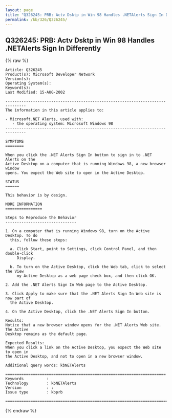 ```yaml
---
layout: page
title: "Q326245: PRB: Actv Dsktp in Win 98 Handles .NETAlerts Sign In Differently"
permalink: /kb/326/Q326245/
---
```


## Q326245: PRB: Actv Dsktp in Win 98 Handles .NETAlerts Sign In Differently

{% raw %}

	Article: Q326245
	Product(s): Microsoft Developer Network
	Version(s): 
	Operating System(s): 
	Keyword(s): 
	Last Modified: 15-AUG-2002
	
	-------------------------------------------------------------------------------
	The information in this article applies to:
	
	- Microsoft.NET Alerts, used with:
	   - the operating system: Microsoft Windows 98 
	-------------------------------------------------------------------------------
	
	SYMPTOMS
	========
	
	When you click the .NET Alerts Sign In button to sign in to .NET Alerts on the
	Active Desktop on a computer that is running Windows 98, a new browser window
	opens. You expect the Web site to open in the Active Desktop.
	
	STATUS
	======
	
	This behavior is by design.
	
	MORE INFORMATION
	================
	
	Steps to Reproduce the Behavior
	-------------------------------
	
	1. On a computer that is running Windows 98, turn on the Active Desktop. To do
	  this, follow these steps:
	
	  a. Click Start, point to Settings, click Control Panel, and then double-click
	     Display.
	
	  b. To turn on the Active Desktop, click the Web tab, click to select the View
	     my Active Desktop as a web page check box, and then click OK.
	
	2. Add the .NET Alerts Sign In Web page to the Active Desktop.
	
	3. Click Apply to make sure that the .NET Alerts Sign In Web site is now part of
	  the Active Desktop.
	
	4. On the Active Desktop, click the .NET Alerts Sign In button.
	
	Results:
	Notice that a new browser window opens for the .NET Alerts Web site. The Active
	Desktop remains as the default page.
	
	Expected Results:
	When you click a link on the Active Desktop, you expect the Web site to open in
	the Active Desktop, and not to open in a new browser window.
	
	Additional query words: kbNETAlerts
	
	======================================================================
	Keywords          :  
	Technology        : kbNETAlerts
	Version           : :
	Issue type        : kbprb
	
	=============================================================================
	

{% endraw %}
